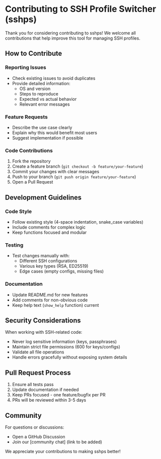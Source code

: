 # Contributing to SSH Profile Switcher (sshps)

Thank you for considering contributing to sshps! We welcome all contributions that help improve this tool for managing SSH profiles.

## How to Contribute

### Reporting Issues
- Check existing issues to avoid duplicates
- Provide detailed information:
  - OS and version
  - Steps to reproduce
  - Expected vs actual behavior
  - Relevant error messages

### Feature Requests
- Describe the use case clearly
- Explain why this would benefit most users
- Suggest implementation if possible

### Code Contributions
1. Fork the repository
2. Create a feature branch (`git checkout -b feature/your-feature`)
3. Commit your changes with clear messages
4. Push to your branch (`git push origin feature/your-feature`)
5. Open a Pull Request

## Development Guidelines

### Code Style
- Follow existing style (4-space indentation, snake_case variables)
- Include comments for complex logic
- Keep functions focused and modular

### Testing
- Test changes manually with:
  - Different SSH configurations
  - Various key types (RSA, ED25519)
  - Edge cases (empty configs, missing files)

### Documentation
- Update README.md for new features
- Add comments for non-obvious code
- Keep help text (`show_help` function) current

## Security Considerations

When working with SSH-related code:
- Never log sensitive information (keys, passphrases)
- Maintain strict file permissions (600 for keys/configs)
- Validate all file operations
- Handle errors gracefully without exposing system details

## Pull Request Process

1. Ensure all tests pass
2. Update documentation if needed
3. Keep PRs focused - one feature/bugfix per PR
4. PRs will be reviewed within 3-5 days

## Community

For questions or discussions:
- Open a GitHub Discussion
- Join our [community chat] (link to be added)

We appreciate your contributions to making sshps better!